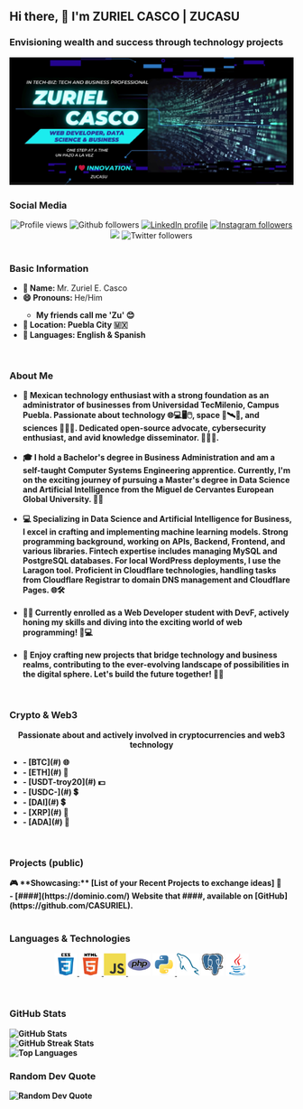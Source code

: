 ## Hi there, 👋 I'm ZURIEL CASCO | ZUCASU
### Envisioning wealth and success through technology projects
![Header](CASURIEL.png)

### Social Media
<div align="center">
  <img src="https://komarev.com/ghpvc/?username=CASURIELbb&color=blue&style=for-the-badge" alt="Profile views"/>
  <img src="https://img.shields.io/github/followers/CASURIEL?style=for-the-badge&logo=github&color=blue" alt="Github followers"/>
  <a href="https://www.linkedin.com/in/zuriel-casuriel/" target="_blank"><img src="https://img.shields.io/badge/-LinkedIn-%230077B5?style=for-the-badge&logo=linkedin&logoColor=white" alt="LinkedIn profile"/></a>
  <a href="https://www.instagram.com/ZUCASU" target="_blank">  <img src="https://img.shields.io/badge/Follow-%40ZUCASU-E4405F?style=for-the-badge&logo=instagram" alt="Instagram followers"/></a>
  <a href="mailto:zurielc.tecnologia@gmail.com"><img src="https://img.shields.io/badge/-Gmail-%23333?style=for-the-badge&logo=gmail&logoColor=white&color=red" target="_blank"></a>
  <img src="https://img.shields.io/twitter/follow/ZUCASU?style=for-the-badge&logo=twitter&color=blue" alt="Twitter followers"/>   
</div><br>

### Basic Information
<ul>
  <li><b>👤 Name:  </b> Mr. Zuriel E. Casco </li>
  <li><b>😄 Pronouns: </b>  He/Him </li>
  <ul><li><b> My friends call me 'Zu' 😊</li></ul>
  <li><b>📍 Location:  </b> Puebla City 🇲🇽 </li>
  <li><b>📣 Languages: </b>  English & Spanish </li>
</ul><br>

### About Me
<ul>
  <li><a>🌮 Mexican technology enthusiast with a strong foundation as an administrator of businesses from Universidad TecMilenio, Campus Puebla. Passionate about technology 🌐💻🖥️🖱️, space 🚀🛰️🌌, and sciences 🧪🔭🧬. Dedicated open-source advocate, cybersecurity enthusiast, and avid knowledge disseminator. 🚀🔐💡.</a></li><br>
  <li><a>🎓 I hold a Bachelor's degree in Business Administration and am a self-taught Computer Systems Engineering apprentice. Currently, I'm on the exciting journey of pursuing a Master's degree in Data Science and Artificial Intelligence from the Miguel de Cervantes European Global University. 🚀✨ </a></li><br>
  <li><a>💻 Specializing in Data Science and Artificial Intelligence for Business, I excel in crafting and implementing machine learning models. Strong programming background, working on APIs, Backend, Frontend, and various libraries. Fintech expertise includes managing MySQL and PostgreSQL databases. For local WordPress deployments, I use the Laragon tool. Proficient in Cloudflare technologies, handling tasks from Cloudflare Registrar to domain DNS management and Cloudflare Pages. 🌐🛠️ </a></li><br>
  <li><a>👨‍💻 Currently enrolled as a Web Developer student with DevF, actively honing my skills and diving into the exciting world of web programming! 🚀💻 </a></li><br>
  <li><a>🚀 Enjoy crafting new projects that bridge technology and business realms, contributing to the ever-evolving landscape of possibilities in the digital sphere. Let's build the future together! 🌟✨ </a></li>
</ul><br>

### Crypto & Web3
<div align="center">
  Passionate about and actively involved in cryptocurrencies and web3 technology
</div>
<div align="left">
  <ul> 
    <li><b>- [BTC](#) 🌐</b></li>
    <li><b>- [ETH](#) 💎</b></li>
    <li><b>- [USDT-troy20](#) 💵</b></li>
    <li><b>- [USDC-](#) 💲</b></li>
    <li><b>- [DAI](#) 💲</b></li>
    <li><b>- [XRP](#) 🌊</b></li>
    <li><b>- [ADA](#) 🚴</b></li>
  </ul>
</div><br>

### Projects (public)
<div align="left">
  🎮 **Showcasing:** [List of your Recent Projects to exchange ideas] 🚀
  <div>
    - [####](https://dominio.com/) Website that ####, available on [GitHub](https://github.com/CASURIEL).
  </div>
</div><br>

### Languages & Technologies
<div align="center">
  <a href="https://www.w3schools.com/css/" target="_blank"> <img src="https://raw.githubusercontent.com/devicons/devicon/master/icons/css3/css3-original-wordmark.svg" alt="css3" width="40" height="40"/> </a>
  <a href="https://www.w3.org/html/" target="_blank"> <img src="https://raw.githubusercontent.com/devicons/devicon/master/icons/html5/html5-original-wordmark.svg" alt="html5" width="40" height="40"/> </a>
  <a href="https://developer.mozilla.org/en-US/docs/Web/JavaScript" target="_blank"> <img src="https://raw.githubusercontent.com/devicons/devicon/master/icons/javascript/javascript-original.svg" alt="javascript" width="40" height="40"/> </a>
  <a href="https://www.php.net" target="_blank">  <img src="https://raw.githubusercontent.com/devicons/devicon/master/icons/php/php-original.svg" alt="php" width="40" height="40"/></a>
  <a href="https://www.python.org" target="_blank"> <img src="https://raw.githubusercontent.com/devicons/devicon/master/icons/python/python-original.svg" alt="python" width="40" height="40"/> </a>
  <a href="https://www.mysql.com" target="_blank">  <img src="https://raw.githubusercontent.com/devicons/devicon/master/icons/mysql/mysql-original.svg" alt="MySQL" width="40" height="40"/></a>
  <a href="https://www.postgresql.org" target="_blank">  <img src="https://raw.githubusercontent.com/devicons/devicon/master/icons/postgresql/postgresql-original.svg" alt="PostgreSQL" width="40" height="40"/></a>
  <a href="https://www.java.com/" target="_blank"> <img src="https://raw.githubusercontent.com/devicons/devicon/master/icons/java/java-original.svg" alt="java" width="40" height="40"/> </a></p>
</div><br>

### GitHub Stats
<img src="https://github-readme-stats.vercel.app/api?username=CASURIEL&theme=radical&hide_border=false&include_all_commits=false&count_private=false" alt="GitHub Stats"/><br/>
<img src="https://github-readme-streak-stats.herokuapp.com/?user=CASURIEL&theme=radical&hide_border=false" alt="GitHub Streak Stats"/><br/>
<img src="https://github-readme-stats.vercel.app/api/top-langs/?username=CASURIEL&theme=radical&hide_border=false&include_all_commits=false&count_private=false&layout=compact" alt="Top Languages"/><br/>

### Random Dev Quote
<img src="https://quotes-github-readme.vercel.app/api?type=horizontal&theme=radical" alt="Random Dev Quote"/>
